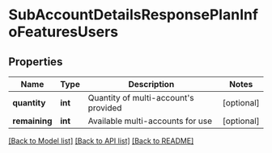 # SubAccountDetailsResponsePlanInfoFeaturesUsers

## Properties
Name | Type | Description | Notes
------------ | ------------- | ------------- | -------------
**quantity** | **int** | Quantity of multi-account&#39;s provided | [optional] 
**remaining** | **int** | Available multi-accounts for use | [optional] 

[[Back to Model list]](../README.md#documentation-for-models) [[Back to API list]](../README.md#documentation-for-api-endpoints) [[Back to README]](../README.md)


